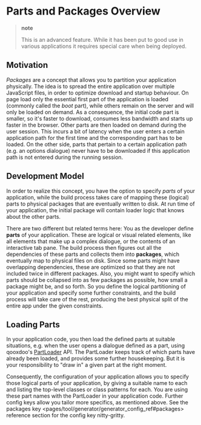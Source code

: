 Parts and Packages Overview
===========================

> **note**
>
> This is an advanced feature. While it has been put to good use in various applications it requires special care when being deployed.

Motivation
----------

*Packages* are a concept that allows you to partition your application physically. The idea is to spread the entire application over multiple JavaScript files, in order to optimize download and startup behaviour. On page load only the essential first part of the application is loaded (commonly called the *boot* part), while others remain on the server and will only be loaded on demand. As a consequence, the initial code part is smaller, so it's faster to download, consumes less bandwidth and starts up faster in the browser. Other parts are then loaded on demand during the user session. This incurs a bit of latency when the user enters a certain application path for the first time and the corresponding part has to be loaded. On the other side, parts that pertain to a certain application path (e.g. an options dialogue) never have to be downloaded if this application path is not entered during the running session.

Development Model
-----------------

In order to realize this concept, you have the option to specify *parts* of your application, while the build process takes care of mapping these (logical) parts to physical packages that are eventually written to disk. At run time of your application, the initial package will contain loader logic that knows about the other parts.

There are two different but related terms here: You as the developer define **parts** of your application. These are logical or visual related elements, like all elements that make up a complex dialogue, or the contents of an interactive tab pane. The build process then figures out all the dependencies of these parts and collects them into **packages**, which eventually map to physical files on disk. Since some parts might have overlapping dependencies, these are optimized so that they are not included twice in different packages. Also, you might want to specify which parts should be collapsed into as few packages as possible, how small a package might be, and so forth. So you define the logical partitioning of your application and specify some further constraints, and the build process will take care of the rest, producing the best physical split of the entire app under the given constraints.

Loading Parts
-------------

In your application code, you then load the defined parts at suitable situations, e.g. when the user opens a dialogue defined as a part, using qooxdoo's [PartLoader](apps://apiviewer/#qx.io.PartLoader) API. The PartLoader keeps track of which parts have already been loaded, and provides some further housekeeping. But it is your responsibility to "draw in" a given part at the right moment.

Consequently, the configuration of your application allows you to specify those logical parts of your application, by giving a suitable name to each and listing the top-level classes or class patterns for each. You are using these part names with the PartLoader in your application code. Further config keys allow you tailor more specifics, as mentioned above. See the packages key \<pages/tool/generator/generator\_config\_ref\#packages\> reference section for the config key nitty-gritty.
